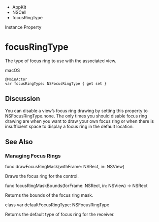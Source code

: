 

- AppKit
- NSCell
-  focusRingType 

Instance Property

# focusRingType

The type of focus ring to use with the associated view.

macOS

``` source
@MainActor
var focusRingType: NSFocusRingType { get set }
```

## Discussion

You can disable a view’s focus ring drawing by setting this property to NSFocusRingType.none. The only times you should disable focus ring drawing are when you want to draw your own focus ring or when there is insufficient space to display a focus ring in the default location.

## See Also

### Managing Focus Rings

func drawFocusRingMask(withFrame: NSRect, in: NSView)

Draws the focus ring for the control.

func focusRingMaskBounds(forFrame: NSRect, in: NSView) -> NSRect

Returns the bounds of the focus ring mask.

class var defaultFocusRingType: NSFocusRingType

Returns the default type of focus ring for the receiver.

